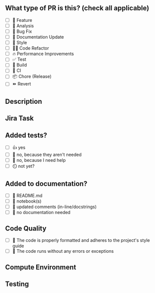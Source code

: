 <!--
     For Work In Progress Pull Requests, please use the Draft PR feature,
     see https://github.blog/2019-02-14-introducing-draft-pull-requests/ for further details.

     Before submitting a Pull Request, please ensure you've done the following:
     - 📖 Read the ArkeaBio Code Review Policy: https://docs.google.com/document/d/1yX6rkFrQQhdozEB8OBE9jWsQZgDMw3KS0DLd7MWPEAo/edit#heading=h.tgvpr2mcrxkb
     - 👷‍♀️ Create small PRs. Seriously!
     - ✅ Provide tests for your changes.
     - 📝 Use descriptive commit messages.
     - 📗 Update any related documentation and include any relevant screenshots.
-->

## What type of PR is this? (check all applicable)

- [ ] 🍕 Feature
- [ ] 📗 Analysis
- [ ] 🐛 Bug Fix
- [ ] 📝 Documentation Update
- [ ] 🎨 Style
- [ ] 🧑‍💻 Code Refactor
- [ ] 🔥 Performance Improvements
- [ ] ✅ Test
- [ ] 🤖 Build
- [ ] 🔁 CI
- [ ] 📦 Chore (Release)
- [ ] ⏩ Revert

## Description
<!-- 
This PR [adds/removes/fixes/replaces] the [feature/bug/etc]. 
-->

## Jira Task
<!-- 
Link to Jira task.
-->

## Added tests?

- [ ] 👍 yes
- [ ] 🙅 no, because they aren't needed
- [ ] 🙋 no, because I need help
- [ ] ⏲️ not yet?

## Added to documentation?

- [ ] 📜 README.md
- [ ] 📕 notebook(s)
- [ ] 💬 updated comments (in-line/docstrings)
- [ ] 🙅 no documentation needed

## Code Quality
- [ ] 🎯 The code is properly formatted and adheres to the project's style guide
- [ ] 🏃 The code runs without any errors or exceptions

## Compute Environment
<!--
Where does this code need to run? Locally? EC2 instance? AWS Batch? Somewhere else?
-->

## Testing
<!-- 
Specify how to test the code and where test files are located. Required for tools/pipelines. 
-->

